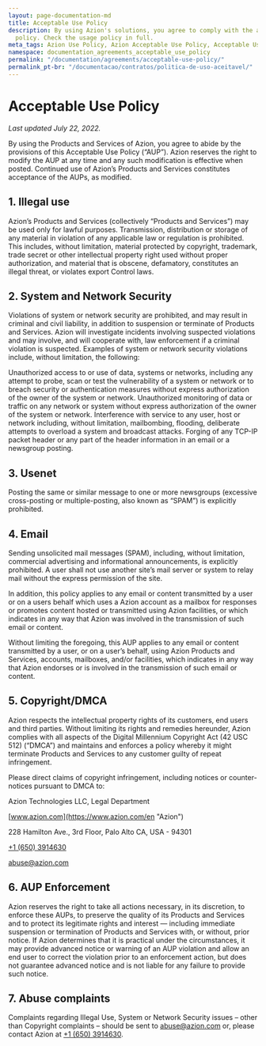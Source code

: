 ```yaml
---
layout: page-documentation-md
title: Acceptable Use Policy
description: By using Azion's solutions, you agree to comply with the acceptable use
  policy. Check the usage policy in full.
meta_tags: Azion Use Policy, Azion Acceptable Use Policy, Acceptable Use Policy
namespace: documentation_agreements_acceptable_use_policy
permalink: "/documentation/agreements/acceptable-use-policy/"
permalink_pt-br: "/documentacao/contratos/politica-de-uso-aceitavel/"
---
```

# Acceptable **Use Policy**

_Last updated July 22, 2022._

By using the Products and Services of Azion, you agree to abide by the provisions of this Acceptable Use Policy (“AUP”). Azion reserves the right to modify the AUP at any time and any such modification is effective when posted. Continued use of Azion’s Products and Services constitutes acceptance of the AUPs, as modified.

## 1. Illegal use

Azion’s Products and Services (collectively “Products and Services”) may be used only for lawful purposes. Transmission, distribution or storage of any material in violation of any applicable law or regulation is prohibited. This includes, without limitation, material protected by copyright, trademark, trade secret or other intellectual property right used without proper authorization, and material that is obscene, defamatory, constitutes an illegal threat, or violates export Control laws.

## 2. System and Network Security

Violations of system or network security are prohibited, and may result in criminal and civil liability, in addition to suspension or terminate of Products and Services. Azion will investigate incidents involving suspected violations and may involve, and will cooperate with, law enforcement if a criminal violation is suspected. Examples of system or network security violations include, without limitation, the following:

Unauthorized access to or use of data, systems or networks, including any attempt to probe, scan or test the vulnerability of a system or network or to breach security or authentication measures without express authorization of the owner of the system or network. Unauthorized monitoring of data or traffic on any network or system without express authorization of the owner of the system or network. Interference with service to any user, host or network including, without limitation, mailbombing, flooding, deliberate attempts to overload a system and broadcast attacks. Forging of any TCP-IP packet header or any part of the header information in an email or a newsgroup posting.

## 3. Usenet

Posting the same or similar message to one or more newsgroups (excessive cross-posting or multiple-posting, also known as “SPAM”) is explicitly prohibited.

## 4. Email

Sending unsolicited mail messages (SPAM), including, without limitation, commercial advertising and informational announcements, is explicitly prohibited. A user shall not use another site’s mail server or system to relay mail without the express permission of the site.

In addition, this policy applies to any email or content transmitted by a user or on a users behalf which uses a Azion account as a mailbox for responses or promotes content hosted or transmitted using Azion facilities, or which indicates in any way that Azion was involved in the transmission of such email or content.

Without limiting the foregoing, this AUP applies to any email or content transmitted by a user, or on a user’s behalf, using Azion Products and Services, accounts, mailboxes, and/or facilities, which indicates in any way that Azion endorses or is involved in the transmission of such email or content.

## 5. Copyright/DMCA

Azion respects the intellectual property rights of its customers, end users and third parties. Without limiting its rights and remedies hereunder, Azion complies with all aspects of the Digital Millennium Copyright Act (42 USC 512) (“DMCA”) and maintains and enforces a policy whereby it might terminate Products and Services to any customer guilty of repeat infringement.

Please direct claims of copyright infringement, including notices or counter-notices pursuant to DMCA to:

Azion Technologies LLC, Legal Department

[www.azion.com](https://www.azion.com/en "Azion")

228 Hamilton Ave., 3rd Floor, Palo Alto CA, USA - 94301

[‭+1 (650) 3914630‬](callto:‭+16503914630‬)

[abuse@azion.com](mailto:abuse@azion.com)

## 6. AUP Enforcement

Azion reserves the right to take all actions necessary, in its discretion, to enforce these AUPs, to preserve the quality of its Products and Services and to protect its legitimate rights and interest — including immediate suspension or termination of Products and Services with, or without, prior notice. If Azion determines that it is practical under the circumstances, it may provide advanced notice or warning of an AUP violation and allow an end user to correct the violation prior to an enforcement action, but does not guarantee advanced notice and is not liable for any failure to provide such notice.

## 7. Abuse complaints

Complaints regarding Illegal Use, System or Network Security issues – other than Copyright complaints – should be sent to abuse@azion.com or, please contact Azion at ‭‭[+1 (650) 3914630‬](callto:‭+16503914630‬).
